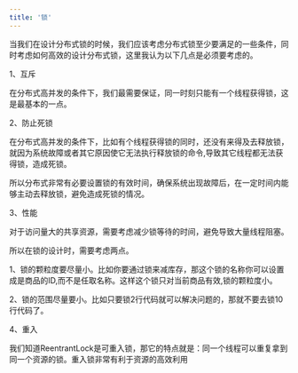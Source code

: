 ```yaml
---
title: '锁'
---
```


当我们在设计分布式锁的时候，我们应该考虑分布式锁至少要满足的一些条件，同时考虑如何高效的设计分布式锁，这里我认为以下几点是必须要考虑的。

1、互斥

在分布式高并发的条件下，我们最需要保证，同一时刻只能有一个线程获得锁，这是最基本的一点。

2、防止死锁

在分布式高并发的条件下，比如有个线程获得锁的同时，还没有来得及去释放锁，就因为系统故障或者其它原因使它无法执行释放锁的命令,导致其它线程都无法获得锁，造成死锁。

所以分布式非常有必要设置锁的有效时间，确保系统出现故障后，在一定时间内能够主动去释放锁，避免造成死锁的情况。

3、性能

对于访问量大的共享资源，需要考虑减少锁等待的时间，避免导致大量线程阻塞。

所以在锁的设计时，需要考虑两点。

1、锁的颗粒度要尽量小。比如你要通过锁来减库存，那这个锁的名称你可以设置成是商品的ID,而不是任取名称。这样这个锁只对当前商品有效,锁的颗粒度小。

2、锁的范围尽量要小。比如只要锁2行代码就可以解决问题的，那就不要去锁10行代码了。

4、重入

我们知道ReentrantLock是可重入锁，那它的特点就是：同一个线程可以重复拿到同一个资源的锁。重入锁非常有利于资源的高效利用